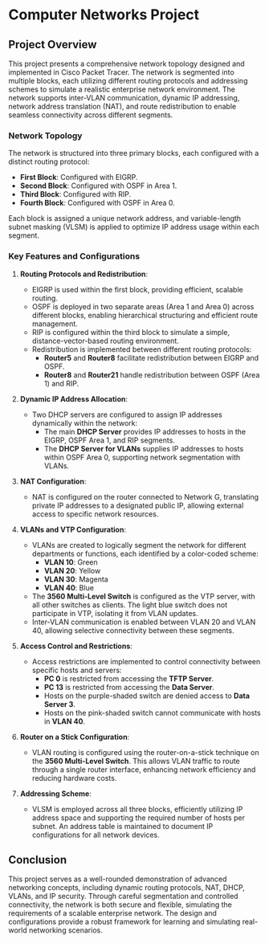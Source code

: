 # Computer Networks Project

## Project Overview
This project presents a comprehensive network topology designed and implemented in Cisco Packet Tracer. The network is segmented into multiple blocks, each utilizing different routing protocols and addressing schemes to simulate a realistic enterprise network environment. The network supports inter-VLAN communication, dynamic IP addressing, network address translation (NAT), and route redistribution to enable seamless connectivity across different segments.

### Network Topology
The network is structured into three primary blocks, each configured with a distinct routing protocol:
- **First Block**: Configured with EIGRP.
- **Second Block**: Configured with OSPF in Area 1.
- **Third Block**: Configured with RIP.
- **Fourth Block**: Configured with OSPF in Area 0.

Each block is assigned a unique network address, and variable-length subnet masking (VLSM) is applied to optimize IP address usage within each segment.

### Key Features and Configurations

1. **Routing Protocols and Redistribution**:
   - EIGRP is used within the first block, providing efficient, scalable routing.
   - OSPF is deployed in two separate areas (Area 1 and Area 0) across different blocks, enabling hierarchical structuring and efficient route management.
   - RIP is configured within the third block to simulate a simple, distance-vector-based routing environment.
   - Redistribution is implemented between different routing protocols:
     - **Router5** and **Router8** facilitate redistribution between EIGRP and OSPF.
     - **Router8** and **Router21** handle redistribution between OSPF (Area 1) and RIP.
  
2. **Dynamic IP Address Allocation**:
   - Two DHCP servers are configured to assign IP addresses dynamically within the network:
     - The main **DHCP Server** provides IP addresses to hosts in the EIGRP, OSPF Area 1, and RIP segments.
     - The **DHCP Server for VLANs** supplies IP addresses to hosts within OSPF Area 0, supporting network segmentation with VLANs.

3. **NAT Configuration**:
   - NAT is configured on the router connected to Network G, translating private IP addresses to a designated public IP, allowing external access to specific network resources.

4. **VLANs and VTP Configuration**:
   - VLANs are created to logically segment the network for different departments or functions, each identified by a color-coded scheme:
     - **VLAN 10**: Green
     - **VLAN 20**: Yellow
     - **VLAN 30**: Magenta
     - **VLAN 40**: Blue
   - The **3560 Multi-Level Switch** is configured as the VTP server, with all other switches as clients. The light blue switch does not participate in VTP, isolating it from VLAN updates.
   - Inter-VLAN communication is enabled between VLAN 20 and VLAN 40, allowing selective connectivity between these segments.

5. **Access Control and Restrictions**:
   - Access restrictions are implemented to control connectivity between specific hosts and servers:
     - **PC 0** is restricted from accessing the **TFTP Server**.
     - **PC 13** is restricted from accessing the **Data Server**.
     - Hosts on the purple-shaded switch are denied access to **Data Server 3**.
     - Hosts on the pink-shaded switch cannot communicate with hosts in **VLAN 40**.

7. **Router on a Stick Configuration**:
   - VLAN routing is configured using the router-on-a-stick technique on the **3560 Multi-Level Switch**. This allows VLAN traffic to route through a single router interface, enhancing network efficiency and reducing hardware costs.

8. **Addressing Scheme**:
   - VLSM is employed across all three blocks, efficiently utilizing IP address space and supporting the required number of hosts per subnet. An address table is maintained to document IP configurations for all network devices.

## Conclusion
This project serves as a well-rounded demonstration of advanced networking concepts, including dynamic routing protocols, NAT, DHCP, VLANs, and IP security. Through careful segmentation and controlled connectivity, the network is both secure and flexible, simulating the requirements of a scalable enterprise network. The design and configurations provide a robust framework for learning and simulating real-world networking scenarios.
